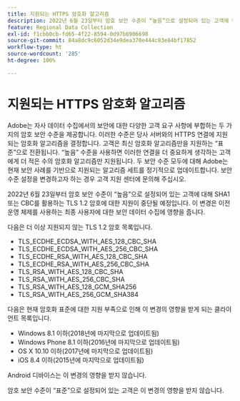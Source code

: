```yaml
---
title: 지원되는 HTTPS 암호화 알고리즘
description: 2022년 6월 23일부터 암호 보안 수준이 “높음”으로 설정되어 있는 고객에 대해 SHA1 또는 CBC를 활용하는 TLS 1.2 암호에 대한 지원이 중단될 예정입니다.
feature: Regional Data Collection
exl-id: f1cbb0cb-fd65-4f22-8594-0d97b6906698
source-git-commit: 84a8dc9c6052d34e9dea370e444c83e84bf17852
workflow-type: ht
source-wordcount: '285'
ht-degree: 100%

---
```


# 지원되는 HTTPS 암호화 알고리즘

Adobe는 자사 데이터 수집에서의 보안에 대한 다양한 고객 요구 사항에 부합하는 두 가지의 암호 보안 수준을 제공합니다. 이러한 수준은 당사 서버와의 HTTPS 연결에 지원되는 암호화 알고리즘을 결정합니다. 고객은 최신 암호화 알고리즘만을 지원하는 “표준”으로 전환됩니다. “높음” 수준을 사용하면 이러한 연결을 더 중요하게 생각하는 고객에게 더 적은 수의 암호화 알고리즘만 지원됩니다. 두 보안 수준 모두에 대해 Adobe는 현재 보안 사례를 기반으로 지원되는 알고리즘 세트를 정기적으로 업데이트합니다. 보안 수준 설정을 변경하고자 하는 경우 고객 지원 센터에 문의해 주십시오.

2022년 6월 23일부터 암호 보안 수준이 “높음”으로 설정되어 있는 고객에 대해 SHA1 또는 CBC를 활용하는 TLS 1.2 암호에 대한 지원이 중단될 예정입니다. 이 변경은 이전 운영 체제를 사용하는 최종 사용자에 대한 보안 데이터 수집에 영향을 줍니다.

다음은 더 이상 지원되지 않는 TLS 1.2 암호 목록입니다.

* TLS_ECDHE_ECDSA_WITH_AES_128_CBC_SHA
* TLS_ECDHE_ECDSA_WITH_AES_256_CBC_SHA
* TLS_ECDHE_RSA_WITH_AES_128_CBC_SHA
* TLS_ECDHE_RSA_WITH_AES_256_CBC_SHA
* TLS_RSA_WITH_AES_128_CBC_SHA
* TLS_RSA_WITH_AES_256_CBC_SHA
* TLS_RSA_WITH_AES_128_GCM_SHA256
* TLS_RSA_WITH_AES_256_GCM_SHA384

다음은 현재 암호화 표준에 대한 지원 부족으로 인해 이 변경의 영향을 받게 되는 클라이언트 목록입니다.

* Windows 8.1 이하(2018년에 마지막으로 업데이트됨)
* Windows Phone 8.1 이하(2016년에 마지막으로 업데이트됨)
* OS X 10.10 이하(2017년에 마지막으로 업데이트됨)
* iOS 8.4 이하(2015년에 마지막으로 업데이트됨)

Android 디바이스는 이 변경의 영향을 받지 않습니다.

암호 보안 수준이 “표준”으로 설정되어 있는 고객은 이 변경의 영향을 받지 않습니다.
